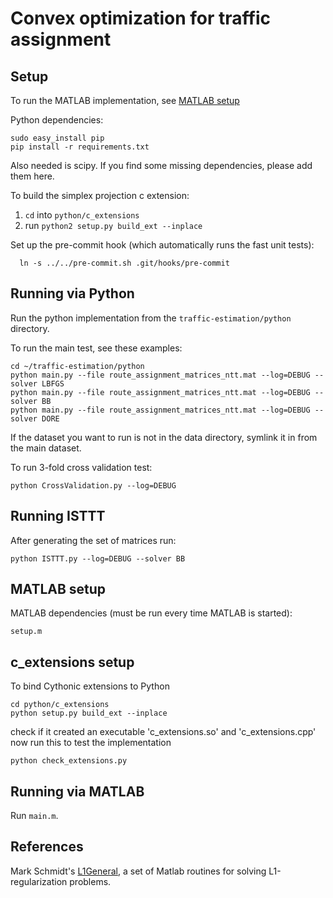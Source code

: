 Convex optimization for traffic assignment
==========================================

Setup
-----
To run the MATLAB implementation, see [MATLAB setup](#matlab-setup)

Python dependencies:

    sudo easy_install pip
    pip install -r requirements.txt

Also needed is scipy. If you find some missing dependencies, please add them here.

To build the simplex projection c extension:
1. `cd` into `python/c_extensions`
2. run `python2 setup.py build_ext --inplace`

Set up the pre-commit hook (which automatically runs the fast unit tests):

      ln -s ../../pre-commit.sh .git/hooks/pre-commit

Running via Python
-------------------
Run the python implementation from the `traffic-estimation/python` directory.

To run the main test, see these examples:
```
cd ~/traffic-estimation/python
python main.py --file route_assignment_matrices_ntt.mat --log=DEBUG --solver LBFGS
python main.py --file route_assignment_matrices_ntt.mat --log=DEBUG --solver BB
python main.py --file route_assignment_matrices_ntt.mat --log=DEBUG --solver DORE
```
If the dataset you want to run is not in the data directory, symlink it in
from the main dataset.

To run 3-fold cross validation test:
```
python CrossValidation.py --log=DEBUG
```

Running ISTTT
-------------
After generating the set of matrices run:
```
python ISTTT.py --log=DEBUG --solver BB
```

MATLAB setup
------------
<a name="matlab-setup"></a>
MATLAB dependencies (must be run every time MATLAB is started):

    setup.m


c_extensions setup
-----------------    
To bind Cythonic extensions to Python

    cd python/c_extensions
    python setup.py build_ext --inplace 

check if it created an executable 'c_extensions.so' and 'c_extensions.cpp'
now run this to test the implementation

    python check_extensions.py


Running via MATLAB
-------------------
Run `main.m`.

References
--------
Mark Schmidt's [L1General](http://www.di.ens.fr/~mschmidt/Software/L1General.html), a set of Matlab routines for solving L1-regularization problems. 
